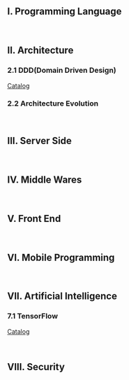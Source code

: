 ## I. Programming Language

&nbsp;

## II. Architecture

### 2.1 DDD(Domain Driven Design)

[Catalog](2_Architecture/DDD/README.md)

### 2.2 Architecture Evolution

&nbsp;

## III. Server Side

&nbsp;

## IV. Middle Wares

&nbsp;

## V. Front End

&nbsp;

## VI. Mobile Programming

&nbsp;

## VII. Artificial Intelligence

### 7.1 TensorFlow

[Catalog](7_AI/README.md)

&nbsp;

## VIII. Security

